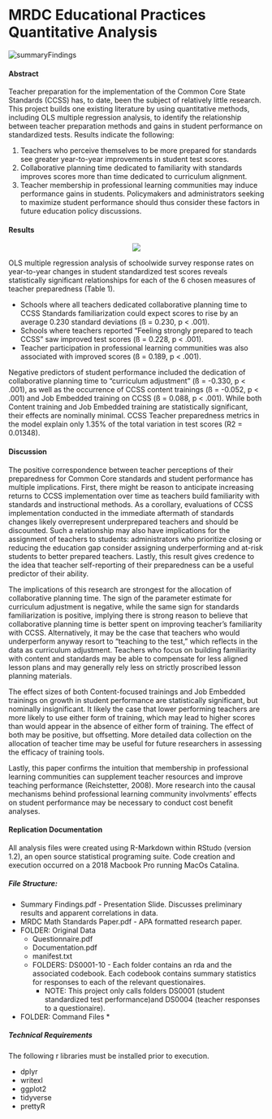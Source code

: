 # MRDC Educational Practices Quantitative Analysis

![summaryFindings](https://user-images.githubusercontent.com/43073356/84318395-5f17bc80-ab3c-11ea-85bf-cf77edd1e513.png)

#### Abstract

Teacher preparation for the implementation of the Common Core State Standards (CCSS) has, to date, been the subject of relatively little research. This project builds one existing literature by using quantitative methods, including OLS multiple regression analysis, to identify the relationship between teacher preparation methods and gains in student performance on standardized tests. Results indicate the following: 
1. Teachers who perceive themselves to be more prepared for standards see greater year-to-year improvements in student test scores.
2. Collaborative planning time dedicated to familiarity with standards improves scores more than time dedicated to curriculum alignment.
3. Teacher membership in professional learning communities may induce performance gains in students. Policymakers and administrators seeking to maximize student performance should thus consider these factors in future education policy discussions. 

#### Results

<p align="center">
  <img src = "https://user-images.githubusercontent.com/43073356/84319483-1bbe4d80-ab3e-11ea-86fa-d2159fab5739.png"/>
</p>

OLS multiple regression analysis of schoolwide survey response rates on year-to-year changes in student standardized test scores reveals statistically significant relationships for each of the 6 chosen measures of teacher preparedness (Table 1). 

* Schools where all teachers dedicated collaborative planning time to CCSS Standards familiarization could expect scores to rise by an average 0.230 standard deviations (ß = 0.230, p < .001). 
* Schools where teachers reported “Feeling strongly prepared to teach CCSS” saw improved test scores (ß = 0.228, p < .001). 
* Teacher participation in professional learning communities was also associated with improved scores (ß = 0.189, p < .001).

Negative predictors of student performance included the dedication of collaborative planning time to “curriculum adjustment” (ß = -0.330, p < .001), as well as the occurrence of CCSS content trainings (ß = -0.052, p < .001) and Job Embedded training on CCSS (ß = 0.088, p < .001). While both Content training and Job Embedded training are statistically significant, their effects are nominally minimal. CCSS Teacher preparedness metrics in the model explain only 1.35% of the total variation in test scores (R2 = 0.01348).
#### Discussion

The positive correspondence between teacher perceptions of their preparedness for Common Core standards and student performance has multiple implications. First, there might be reason to anticipate increasing returns to CCSS implementation over time as teachers build familiarity with standards and instructional methods. As a corollary, evaluations of CCSS implementation conducted in the immediate aftermath of standards changes likely overrepresent underprepared teachers and should be discounted. Such a relationship may also have implications for the assignment of teachers to students: administrators who prioritize closing or reducing the education gap consider assigning underperforming and at-risk students to better prepared teachers. Lastly, this result gives credence to the idea that teacher self-reporting of their preparedness can be a useful predictor of their ability.

The implications of this research are strongest for the allocation of collaborative planning time. The sign of the parameter estimate for curriculum adjustment is negative, while the same sign for standards familiarization is positive, implying there is strong reason to believe that collaborative planning time is better spent on improving teacher’s familiarity with CCSS. Alternatively, it may be the case that teachers who would underperform anyway resort to “teaching to the test,” which reflects in the data as curriculum adjustment. Teachers who focus on building familiarity with content and standards may be able to compensate for less aligned lesson plans and may generally rely less on strictly proscribed lesson planning materials.

The effect sizes of both Content-focused trainings and Job Embedded trainings on growth in student performance are statistically significant, but nominally insignificant. It likely the case that lower performing teachers are more likely to use either form of training, which may lead to higher scores than would appear in the absence of either form of training. The effect of both may be positive, but offsetting. More detailed data collection on the allocation of teacher time may be useful for future researchers in assessing the efficacy of training tools.

Lastly, this paper confirms the intuition that membership in professional learning communities can supplement teacher resources and improve teaching performance (Reichstetter, 2008). More research into the causal mechanisms behind professional learning community involvments’ effects on student performance may be necessary to conduct cost benefit analyses.

#### Replication Documentation

All analysis files were created using R-Markdown within RStudo (version 1.2), an open source statistical programing suite. Code creation and execution occurred on a 2018 Macbook Pro running MacOs Catalina.

##### File Structure:

* Summary Findings.pdf - Presentation Slide. Discusses preliminary results and apparent correlations in data.
* MRDC Math Standards Paper.pdf - APA formatted research paper. 
* FOLDER: Original Data
  * Questionnaire.pdf
  * Documentation.pdf
  * manifest.txt
  * FOLDERS: DS0001-10 - Each folder contains an rda and the associated codebook. Each codebook contains summary statistics for responses to each of the relevant questionaires. 
    * NOTE: This project only calls folders DS0001 (student standardized test performance)and DS0004 (teacher responses to a questionaire).
* FOLDER: Command Files
  * 

##### Technical Requirements

The following r libraries must be installed prior to execution.

* dplyr
* writexl
* ggplot2
* tidyverse
* prettyR

